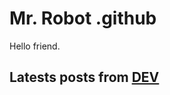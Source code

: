 # Mr. Robot .github

Hello friend.

## Latests posts from [DEV](https://dev.to/mrrobot)

<!-- BLOG-POST-LIST:START -->
<!-- BLOG-POST-LIST:END -->
